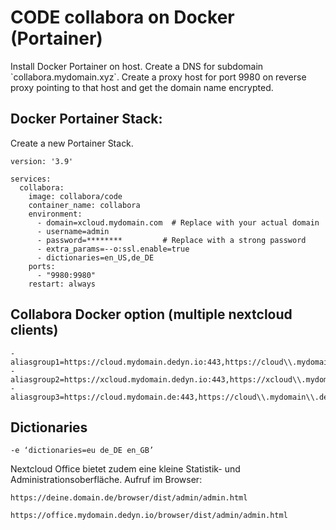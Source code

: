# CODE collabora on Docker (Portainer)

Install Docker Portainer on host. Create a DNS for subdomain \`collabora.mydomain.xyz\`. Create a proxy host for port 9980 on reverse proxy pointing to that host and get the domain name encrypted.

## Docker Portainer Stack:

Create a new Portainer Stack.

```
version: '3.9'

services:
  collabora:
    image: collabora/code
    container_name: collabora
    environment:
      - domain=xcloud.mydomain.com  # Replace with your actual domain
      - username=admin
      - password=********         # Replace with a strong password
      - extra_params=--o:ssl.enable=true
      - dictionaries=en_US,de_DE
    ports:
      - "9980:9980"
    restart: always
```

   

## Collabora Docker option (multiple nextcloud clients)

```
- aliasgroup1=https://cloud.mydomain.dedyn.io:443,https://cloud\\.mydomain\\.dedyn\\.io:443
- aliasgroup2=https://xcloud.mydomain.dedyn.io:443,https://xcloud\\.mydomain\\.dedyn\\.io:443
- aliasgroup3=https://cloud.mydomain.de:443,https://cloud\\.mydomain\\.de:443
```

## Dictionaries

```
-e ‘dictionaries=eu de_DE en_GB’
```

Nextcloud Office bietet zudem eine kleine Statistik- und  Administrationsoberfläche. Aufruf im  Browser:

```
https://deine.domain.de/browser/dist/admin/admin.html
```

```
https://office.mydomain.dedyn.io/browser/dist/admin/admin.html
```